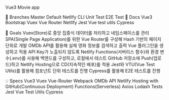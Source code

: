 Vue3 Movie app

🌿 Branches
Master
Default
Netlify CLI
Unit Test
E2E Test
📖 Docs
Vue3
Bootstrap
Vuex
Vue Router
Netlify
Jest
Vue test utils
Cypress

🎯 Goals
Vuex(Store)로 중앙 집중식 데이터를 처리하고 네임스페이스를 관리
SPA(Single Page Application)를 위한 Vue Router를 구성해 Hash 기반의 페이지 단위로 개발
OMDb API를 활용해 실제 영화 정보를 검색하고 출력
Vue 플러그인을 생성하고 적용
API Key가 노출되지 않도록 Netlify Functions(서버리스 함수)와 환경 변수(.env)를 사용해 백엔드를 구성하고, 로컬에서 테스트
GitHub 저장소에 Push(업로드)하고 Netlify Hosting으로 CD(지속적인 배포)를 적용
Jest와 VTU(Vue Test Utils)를 활용해 컴포넌트 단위 테스트를 진행
Cypress를 활용해 E2E 테스트를 진행

💡 Specs
Vue3
Vuex
Vue-Router
Webpack
OMDb API
Netlify
Hosting with GitHub(Continuous Deployment)
Functions(Serverless)
Axios
Lodash
Tests
Jest
Vue Test Utils
Cypress
